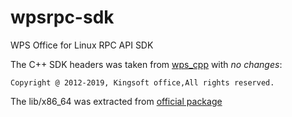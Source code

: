 # wpsrpc-sdk
WPS Office for Linux RPC API SDK

The C++ SDK headers was taken from [wps_cpp](https://code.aliyun.com/zouyingfeng/wps/tree/master/cpp) with *no changes*:
```
Copyright @ 2012-2019, Kingsoft office,All rights reserved.
```

The lib/x86_64 was extracted from [official package](https://wps-linux-personal.wpscdn.cn/wps/download/ep/Linux2023/17900/wps-office_12.1.0.17900_amd64.deb)
